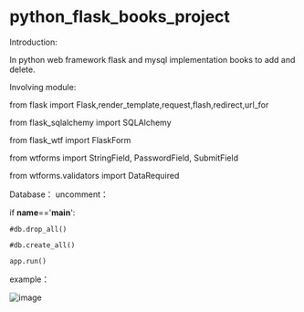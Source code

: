 # python_flask_books_project
Introduction:

In python web framework flask and mysql implementation books to add and delete.

Involving module:

from flask import Flask,render_template,request,flash,redirect,url_for

from flask_sqlalchemy import SQLAlchemy

from flask_wtf import FlaskForm

from wtforms import StringField, PasswordField, SubmitField

from wtforms.validators import DataRequired


Database：
uncomment：

if __name__=='__main__':

    #db.drop_all()
    
    #db.create_all()
    
    app.run()
    

example：

![image](https://user-images.githubusercontent.com/73530205/125425609-0db1223d-0e10-460f-acbd-1c28490b3ac7.png)

